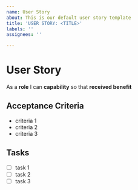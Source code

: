 ```yaml
---
name: User Story
about: This is our default user story template
title: 'USER STORY: <TITLE>'
labels: ''
assignees: ''

---
```


# User Story
As a **role** I can **capability** so that **received benefit**

## Acceptance Criteria
* criteria 1
* criteria 2
* criteria 3

## Tasks
- [ ] task 1
- [ ] task 2
- [ ] task 3
